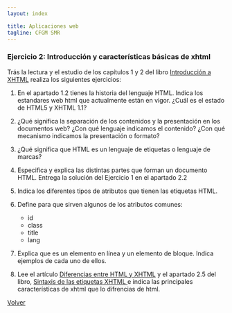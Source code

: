 ```yaml
---
layout: index

title: Aplicaciones web
tagline: CFGM SMR
---
```


### Ejercicio 2: Introducción y características básicas de xhtml

Trás la lectura y el estudio de los capítulos 1 y 2 del libro [Introducción a XHTML](http://librosweb.es/xhtml/) realiza los siguientes ejercicios:

1. En el apartado 1.2 tienes la historia del lenguaje HTML. Indica los estandares web html que actualmente están en vigor. ¿Cuál es el estado de HTML5 y XHTML 1.1?

2. ¿Qué significa la separación de los contenidos y la presentación en los documentos web? ¿Con qué lenguaje indicamos el contenido? ¿Con qué mecanismo indicamos la presentación o formato?

3. ¿Qué significa que HTML es un lenguaje de etiquetas o lenguaje de marcas?

4. Especifica y explica las distintas partes que forman un documento HTML. Entrega la solución del Ejercicio 1 en el apartado 2.2

5. Indica los diferentes tipos de atributos que tienen las etiquetas HTML.

6. Define para que sirven algunos de los atributos comunes:

	* id
	* class
	* title
	* lang

7. Explica que es un elemento en línea y un elemento de bloque. Indica ejemplos de cada uno de ellos.

8. Lee el artículo [Diferencias entre HTML y XHTML](http://www.desarrolloweb.com/articulos/diferencias-html-xhtml.html) y el apartado 2.5 del libro, [Sintaxis de las etiquetas XHTML ](http://librosweb.es/xhtml/capitulo_2/sintaxis_de_las_etiquetas_xhtml.html) e indica las principales características de xhtml que lo difrencias de html.


[Volver](index)